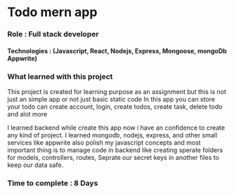 # Todo mern app

### Role : Full stack developer

#### Technologies : (Javascript, React, Nodejs, Express, Mongoose, mongoDb Appwrite)

### What learned with this project
This project is created for learning purpose as an assignment but this is not just an simple app or not just basic static code In this app you can store your todo can create account, login, create todos, create task, delete todo and alot more 

I learned backend while create this app now i have an confidence to create any kind of project. I learned mongodb, nodejs, express, and other small services like appwrite also polish my javascript concepts and most important thing is to manage code in backend like creating sperate folders for models, controllers, routes, Seprate our secret keys in another files to keep our data safe.

### Time to complete : 8 Days